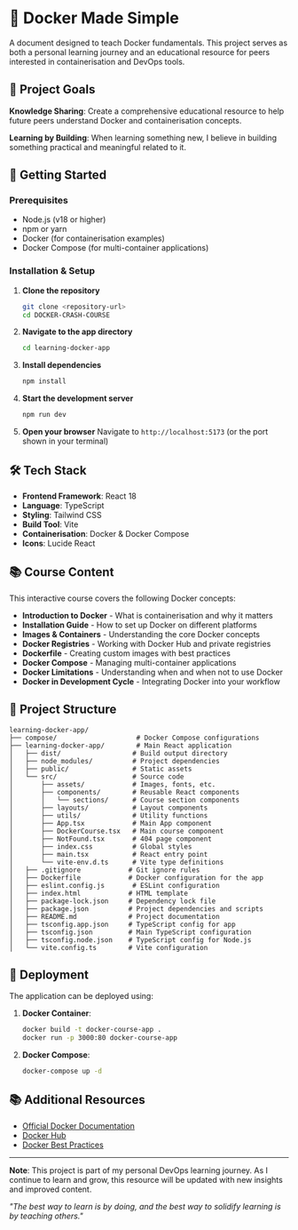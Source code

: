 # 🐳 Docker Made Simple

A document designed to teach Docker fundamentals. This project serves as both a personal learning journey and an educational resource for peers interested in containerisation and DevOps tools.

## 🎯 Project Goals

**Knowledge Sharing**: Create a comprehensive educational resource to help future peers understand Docker and containerisation concepts.

**Learning by Building**: When learning something new, I believe in building something practical and meaningful related to it.

## 🚀 Getting Started

### Prerequisites
- Node.js (v18 or higher)
- npm or yarn
- Docker (for containerisation examples)
- Docker Compose (for multi-container applications)

### Installation & Setup

1. **Clone the repository**
   ```bash
   git clone <repository-url>
   cd DOCKER-CRASH-COURSE
   ```

2. **Navigate to the app directory**
   ```bash
   cd learning-docker-app
   ```

3. **Install dependencies**
   ```bash
   npm install
   ```

4. **Start the development server**
   ```bash
   npm run dev
   ```

5. **Open your browser**
   Navigate to `http://localhost:5173` (or the port shown in your terminal)

## 🛠 Tech Stack

- **Frontend Framework**: React 18
- **Language**: TypeScript
- **Styling**: Tailwind CSS
- **Build Tool**: Vite
- **Containerisation**: Docker & Docker Compose
- **Icons**: Lucide React

## 📚 Course Content

This interactive course covers the following Docker concepts:

- **Introduction to Docker** - What is containerisation and why it matters
- **Installation Guide** - How to set up Docker on different platforms
- **Images & Containers** - Understanding the core Docker concepts
- **Docker Registries** - Working with Docker Hub and private registries
- **Dockerfile** - Creating custom images with best practices
- **Docker Compose** - Managing multi-container applications
- **Docker Limitations** - Understanding when and when not to use Docker
- **Docker in Development Cycle** - Integrating Docker into your workflow

## 📁 Project Structure

```
learning-docker-app/
├── compose/                    # Docker Compose configurations
├── learning-docker-app/        # Main React application
│   ├── dist/                  # Build output directory
│   ├── node_modules/          # Project dependencies
│   ├── public/                # Static assets
│   └── src/                   # Source code
│       ├── assets/            # Images, fonts, etc.
│       ├── components/        # Reusable React components
│       │   └── sections/      # Course section components
│       ├── layouts/           # Layout components
│       ├── utils/             # Utility functions
│       ├── App.tsx            # Main App component
│       ├── DockerCourse.tsx   # Main course component
│       ├── NotFound.tsx       # 404 page component
│       ├── index.css          # Global styles
│       ├── main.tsx           # React entry point
│       └── vite-env.d.ts      # Vite type definitions
│   ├── .gitignore            # Git ignore rules
│   ├── Dockerfile            # Docker configuration for the app
│   ├── eslint.config.js       # ESLint configuration
│   ├── index.html            # HTML template
│   ├── package-lock.json     # Dependency lock file
│   ├── package.json          # Project dependencies and scripts
│   ├── README.md             # Project documentation
│   ├── tsconfig.app.json     # TypeScript config for app
│   ├── tsconfig.json         # Main TypeScript configuration
│   ├── tsconfig.node.json    # TypeScript config for Node.js
│   └── vite.config.ts        # Vite configuration
```


## 🚀 Deployment

The application can be deployed using:

1. **Docker Container**:
   ```bash
   docker build -t docker-course-app .
   docker run -p 3000:80 docker-course-app
   ```

2. **Docker Compose**:
   ```bash
   docker-compose up -d
   ```

## 📚 Additional Resources

- [Official Docker Documentation](https://docs.docker.com/)
- [Docker Hub](https://hub.docker.com/)
- [Docker Best Practices](https://docs.docker.com/develop/dev-best-practices/)

---

**Note**: This project is part of my personal DevOps learning journey. As I continue to learn and grow, this resource will be updated with new insights and improved content.

*"The best way to learn is by doing, and the best way to solidify learning is by teaching others."*

